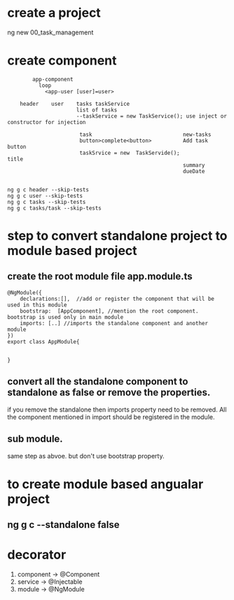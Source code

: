 # create a project
ng new 00_task_management


# create component
```
        app-component 
          loop
            <app-user [user]=user>

    header    user    tasks taskService
                      list of tasks
                      --taskService = new TaskService(); use inject or constructor for injection

                       task                             new-tasks
                       button>complete<button>          Add task button
                       taskSrvice = new  TaskServide();                                 title
                                                        summary
                                                        dueDate


```

```
ng g c header --skip-tests
ng g c user --skip-tests
ng g c tasks --skip-tests
ng g c tasks/task --skip-tests
```

# step to convert standalone project to module based project
## create the root module file app.module.ts
```
@NgModule({
    declarations:[],  //add or register the component that will be used in this module
    bootstrap:  [AppComponent], //mention the root component. bootstrap is used only in main module
    imports: [..] //imports the standalone component and another module
})
export class AppModule{


}
```

## convert all the standalone component to standalone as false or remove the properties.
if you remove the standalone then imports property need to be removed.
All the component mentioned in import should be registered in the module.

## sub module.
same step as abvoe. but don't use bootstrap property.





# to create module based angualar project
## ng g c <project-name> --standalone false


# decorator
1. component -> @Component
2. service -> @Injectable
3. module -> @NgModule


